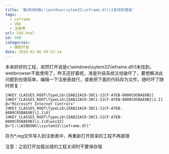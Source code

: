 ```yaml
---
title: '解决VB6报c:\windows\sytem32\ieframe.dll\1未找到错误'
tags:
  - ieframe
  - VB6
  - 注册表
url: 508.html
id: 508
categories:
  - 编程开发
date: 2010-02-06 09:52:14
---
```


本来好好的工程，突然打开说是c:\\windows\\sytem32\\ieframe.dll\\1未找到，webbrowser不能使用了，昨天还好着呢，准是升级系统又给破坏了，要想解决此问题到也很简单，编辑一下注册表就行，或者把下面的代码存为文件，随时坏了随时修复：


```Windows Registry Editor Version 5.00 
[HKEY_CLASSES_ROOT\TypeLib\{EAB22AC0-30C1-11CF-A7EB-0000C05BAE0B}] 
[HKEY_CLASSES_ROOT\TypeLib\{EAB22AC0-30C1-11CF-A7EB-0000C05BAE0B}\1.1] 
@="Microsoft Internet Controls" 
[HKEY_CLASSES_ROOT\TypeLib\{EAB22AC0-30C1-11CF-A7EB-0000C05BAE0B}\1.1\0] 
[HKEY_CLASSES_ROOT\TypeLib\{EAB22AC0-30C1-11CF-A7EB-0000C05BAE0B}\1.1\0\win32] 
@="C:\\WINDOWS\\system32\\ieframe.dll"
```

存为*.reg文件导入到注册表中，再重新打开原来的工程不再报错  

注意：之前打开加载出错的工程关闭时不要保存哦